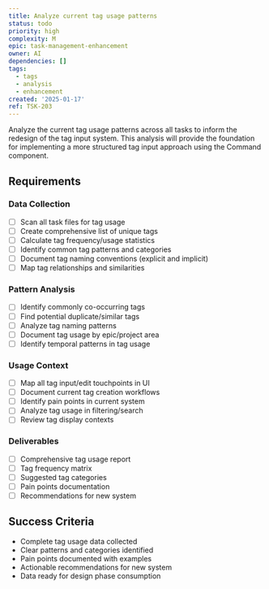 ```yaml
---
title: Analyze current tag usage patterns
status: todo
priority: high
complexity: M
epic: task-management-enhancement
owner: AI
dependencies: []
tags:
  - tags
  - analysis
  - enhancement
created: '2025-01-17'
ref: TSK-203
---
```


Analyze the current tag usage patterns across all tasks to inform the redesign of the tag input system. This analysis will provide the foundation for implementing a more structured tag input approach using the Command component.

## Requirements

### Data Collection
- [ ] Scan all task files for tag usage
- [ ] Create comprehensive list of unique tags
- [ ] Calculate tag frequency/usage statistics
- [ ] Identify common tag patterns and categories
- [ ] Document tag naming conventions (explicit and implicit)
- [ ] Map tag relationships and similarities

### Pattern Analysis
- [ ] Identify commonly co-occurring tags
- [ ] Find potential duplicate/similar tags
- [ ] Analyze tag naming patterns
- [ ] Document tag usage by epic/project area
- [ ] Identify temporal patterns in tag usage

### Usage Context
- [ ] Map all tag input/edit touchpoints in UI
- [ ] Document current tag creation workflows
- [ ] Identify pain points in current system
- [ ] Analyze tag usage in filtering/search
- [ ] Review tag display contexts

### Deliverables
- [ ] Comprehensive tag usage report
- [ ] Tag frequency matrix
- [ ] Suggested tag categories
- [ ] Pain points documentation
- [ ] Recommendations for new system

## Success Criteria
- Complete tag usage data collected
- Clear patterns and categories identified
- Pain points documented with examples
- Actionable recommendations for new system
- Data ready for design phase consumption 
